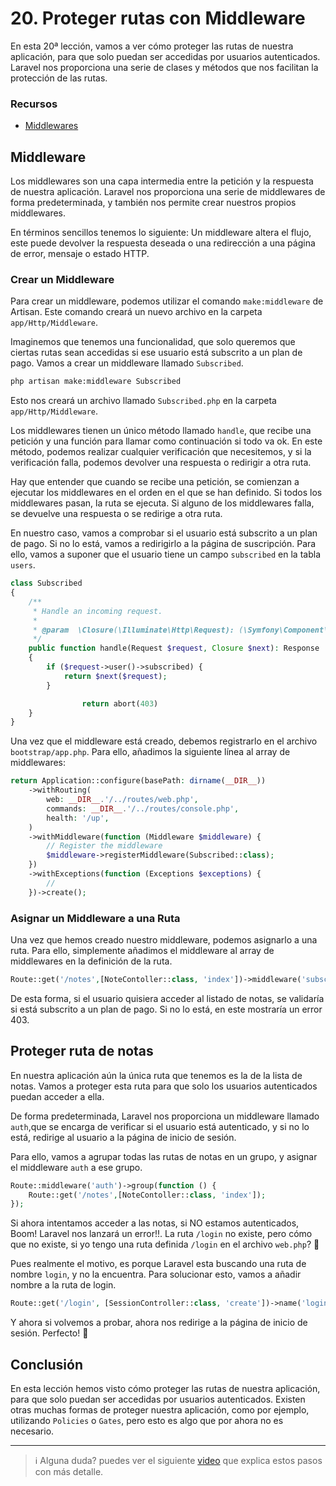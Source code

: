 # 20. Proteger rutas con Middleware

En esta 20ª lección, vamos a ver cómo proteger las rutas de nuestra aplicación, para que solo puedan ser accedidas por usuarios autenticados. Laravel nos proporciona una serie de clases y métodos que nos facilitan la protección de las rutas.

### Recursos

- [Middlewares](https://laravel.com/docs/11.x/middleware)

## Middleware

Los middlewares son una capa intermedia entre la petición y la respuesta de nuestra aplicación. Laravel nos proporciona una serie de middlewares de forma predeterminada, y también nos permite crear nuestros propios middlewares.

En términos sencillos tenemos lo siguiente: Un middleware altera el flujo, este puede devolver la respuesta deseada o una redirección a una página de error, mensaje o estado HTTP.

### Crear un Middleware

Para crear un middleware, podemos utilizar el comando `make:middleware` de Artisan. Este comando creará un nuevo archivo en la carpeta `app/Http/Middleware`.

Imaginemos que tenemos una funcionalidad, que solo queremos que ciertas rutas sean accedidas si ese usuario está subscrito a un plan de pago. Vamos a crear un middleware llamado `Subscribed`.

```bash
php artisan make:middleware Subscribed
```
Esto nos creará un archivo llamado `Subscribed.php` en la carpeta `app/Http/Middleware`.

Los middlewares tienen un único método llamado `handle`, que recibe una petición y una función para llamar como continuación si todo va ok. En este método, podemos realizar cualquier verificación que necesitemos, y si la verificación falla, podemos devolver una respuesta o redirigir a otra ruta.

Hay que entender que cuando se recibe una petición, se comienzan a ejecutar los middlewares en el orden en el que se han definido. Si todos los middlewares pasan, la ruta se ejecuta. Si alguno de los middlewares falla, se devuelve una respuesta o se redirige a otra ruta.

En nuestro caso, vamos a comprobar si el usuario está subscrito a un plan de pago. Si no lo está, vamos a redirigirlo a la página de suscripción. Para ello, vamos a suponer que el usuario tiene un campo `subscribed` en la tabla `users`.

```php
class Subscribed
{
    /**
     * Handle an incoming request.
     *
     * @param  \Closure(\Illuminate\Http\Request): (\Symfony\Component\HttpFoundation\Response)  $next
     */
    public function handle(Request $request, Closure $next): Response
    {
        if ($request->user()->subscribed) {
            return $next($request);
        }

				return abort(403)
    }
}
```

Una vez que el middleware está creado, debemos registrarlo en el archivo `bootstrap/app.php`. Para ello, añadimos la siguiente línea al array de middlewares:

```php
return Application::configure(basePath: dirname(__DIR__))
    ->withRouting(
        web: __DIR__.'/../routes/web.php',
        commands: __DIR__.'/../routes/console.php',
        health: '/up',
    )
    ->withMiddleware(function (Middleware $middleware) {
        // Register the middleware
        $middleware->registerMiddleware(Subscribed::class);
    })
    ->withExceptions(function (Exceptions $exceptions) {
        //
    })->create();
```

### Asignar un Middleware a una Ruta

Una vez que hemos creado nuestro middleware, podemos asignarlo a una ruta. Para ello, simplemente añadimos el middleware al array de middlewares en la definición de la ruta.

```php
Route::get('/notes',[NoteContoller::class, 'index'])->middleware('subscribed');
```

De esta forma, si el usuario quisiera acceder al listado de notas, se validaría si está subscrito a un plan de pago. Si no lo está, en este mostraría un error 403.


## Proteger ruta de notas

En nuestra aplicación aún la única ruta que tenemos es la de la lista de notas. Vamos a proteger esta ruta para que solo los usuarios autenticados puedan acceder a ella.

De forma predeterminada, Laravel nos proporciona un middleware llamado `auth`,que se encarga de verificar si el usuario está autenticado, y si no lo está, redirige al usuario a la página de inicio de sesión.

Para ello, vamos a agrupar todas las rutas de notas en un grupo, y asignar el middleware `auth` a ese grupo.

```php
Route::middleware('auth')->group(function () {
    Route::get('/notes',[NoteContoller::class, 'index']);
});
```

Si ahora intentamos acceder a las notas, si NO estamos autenticados, Boom! Laravel nos lanzará un error!!. La ruta `/login` no existe, pero cómo que no existe, si yo tengo una ruta definida `/login` en el archivo `web.php`? 🤔<br>

Pues realmente el motivo, es porque Laravel esta buscando una ruta de nombre `login`, y no la encuentra. Para solucionar esto, vamos a añadir nombre a la ruta de login.

```php
Route::get('/login', [SessionController::class, 'create'])->name('login'); 
```

Y ahora si volvemos a probar, ahora nos redirige a la página de inicio de sesión. Perfecto! 🎉


## Conclusión

En esta lección hemos visto cómo proteger las rutas de nuestra aplicación, para que solo puedan ser accedidas por usuarios autenticados. Existen otras muchas formas de proteger nuestra aplicación, como por ejemplo, utilizando `Policies` o `Gates`, pero esto es algo que por ahora no es necesario.

---

> ℹ️ Alguna duda? puedes ver el siguiente [video](https://laracasts.com/series/30-days-to-learn-laravel-11/episodes/20) que explica estos pasos con más detalle.
